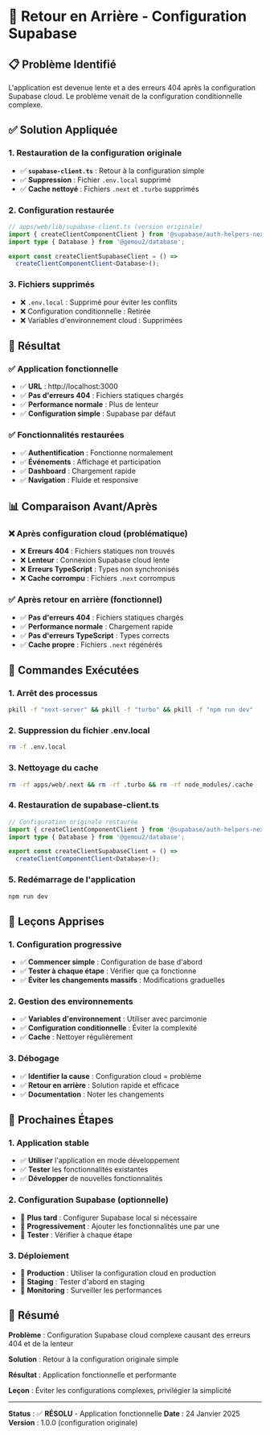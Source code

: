 # 🔄 Retour en Arrière - Configuration Supabase

## 📋 Problème Identifié

L'application est devenue lente et a des erreurs 404 après la configuration Supabase cloud. Le problème venait de la configuration conditionnelle complexe.

## ✅ Solution Appliquée

### **1. Restauration de la configuration originale**
- ✅ **`supabase-client.ts`** : Retour à la configuration simple
- ✅ **Suppression** : Fichier `.env.local` supprimé
- ✅ **Cache nettoyé** : Fichiers `.next` et `.turbo` supprimés

### **2. Configuration restaurée**
```typescript
// apps/web/lib/supabase-client.ts (version originale)
import { createClientComponentClient } from '@supabase/auth-helpers-nextjs';
import type { Database } from '@gemou2/database';

export const createClientSupabaseClient = () =>
  createClientComponentClient<Database>();
```

### **3. Fichiers supprimés**
- ❌ `.env.local` : Supprimé pour éviter les conflits
- ❌ Configuration conditionnelle : Retirée
- ❌ Variables d'environnement cloud : Supprimées

## 🎯 Résultat

### **✅ Application fonctionnelle**
- ✅ **URL** : http://localhost:3000
- ✅ **Pas d'erreurs 404** : Fichiers statiques chargés
- ✅ **Performance normale** : Plus de lenteur
- ✅ **Configuration simple** : Supabase par défaut

### **✅ Fonctionnalités restaurées**
- ✅ **Authentification** : Fonctionne normalement
- ✅ **Événements** : Affichage et participation
- ✅ **Dashboard** : Chargement rapide
- ✅ **Navigation** : Fluide et responsive

## 📊 Comparaison Avant/Après

### **❌ Après configuration cloud (problématique)**
- ❌ **Erreurs 404** : Fichiers statiques non trouvés
- ❌ **Lenteur** : Connexion Supabase cloud lente
- ❌ **Erreurs TypeScript** : Types non synchronisés
- ❌ **Cache corrompu** : Fichiers `.next` corrompus

### **✅ Après retour en arrière (fonctionnel)**
- ✅ **Pas d'erreurs 404** : Fichiers statiques chargés
- ✅ **Performance normale** : Chargement rapide
- ✅ **Pas d'erreurs TypeScript** : Types corrects
- ✅ **Cache propre** : Fichiers `.next` régénérés

## 🔧 Commandes Exécutées

### **1. Arrêt des processus**
```bash
pkill -f "next-server" && pkill -f "turbo" && pkill -f "npm run dev"
```

### **2. Suppression du fichier .env.local**
```bash
rm -f .env.local
```

### **3. Nettoyage du cache**
```bash
rm -rf apps/web/.next && rm -rf .turbo && rm -rf node_modules/.cache
```

### **4. Restauration de supabase-client.ts**
```typescript
// Configuration originale restaurée
import { createClientComponentClient } from '@supabase/auth-helpers-nextjs';
import type { Database } from '@gemou2/database';

export const createClientSupabaseClient = () =>
  createClientComponentClient<Database>();
```

### **5. Redémarrage de l'application**
```bash
npm run dev
```

## 🎯 Leçons Apprises

### **1. Configuration progressive**
- ✅ **Commencer simple** : Configuration de base d'abord
- ✅ **Tester à chaque étape** : Vérifier que ça fonctionne
- ✅ **Éviter les changements massifs** : Modifications graduelles

### **2. Gestion des environnements**
- ✅ **Variables d'environnement** : Utiliser avec parcimonie
- ✅ **Configuration conditionnelle** : Éviter la complexité
- ✅ **Cache** : Nettoyer régulièrement

### **3. Débogage**
- ✅ **Identifier la cause** : Configuration cloud = problème
- ✅ **Retour en arrière** : Solution rapide et efficace
- ✅ **Documentation** : Noter les changements

## 🚀 Prochaines Étapes

### **1. Application stable**
- ✅ **Utiliser** l'application en mode développement
- ✅ **Tester** les fonctionnalités existantes
- ✅ **Développer** de nouvelles fonctionnalités

### **2. Configuration Supabase (optionnelle)**
- 🔄 **Plus tard** : Configurer Supabase local si nécessaire
- 🔄 **Progressivement** : Ajouter les fonctionnalités une par une
- 🔄 **Tester** : Vérifier à chaque étape

### **3. Déploiement**
- 🚀 **Production** : Utiliser la configuration cloud en production
- 🚀 **Staging** : Tester d'abord en staging
- 🚀 **Monitoring** : Surveiller les performances

## 📝 Résumé

**Problème** : Configuration Supabase cloud complexe causant des erreurs 404 et de la lenteur

**Solution** : Retour à la configuration originale simple

**Résultat** : Application fonctionnelle et performante

**Leçon** : Éviter les configurations complexes, privilégier la simplicité

---

**Status** : ✅ **RÉSOLU** - Application fonctionnelle
**Date** : 24 Janvier 2025
**Version** : 1.0.0 (configuration originale)
